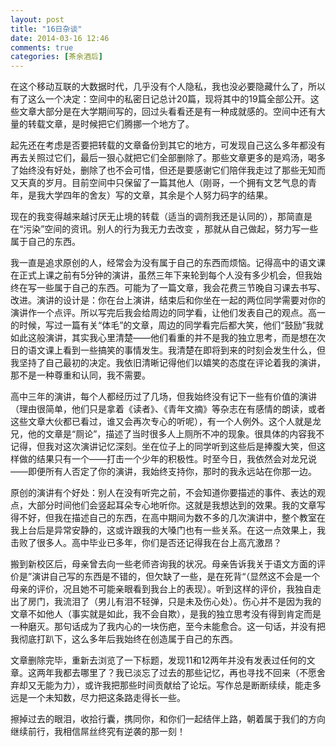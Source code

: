 ```yaml
---
layout: post
title: "16日杂谈"
date: 2014-03-16 12:46
comments: true
categories: [茶余酒后]
---
```

在这个移动互联的大数据时代，几乎没有个人隐私，我也没必要隐藏什么了，所以有了这么一个决定：空间中的私密日记总计20篇，现将其中的19篇全部公开。这些文章大部分是在大学期间写的，回过头看看还是有一种成就感的。空间中还有大量的转载文章，是时候把它们腾挪一个地方了。

起先还在考虑是否要把转载的文章备份到其它的地方，可发现自己这么多年都没有再去关照过它们，最后一狠心就把它们全部删除了。那些文章更多的是鸡汤，喝多了始终没有好处，删除了也不会可惜，但还是要感谢它们陪伴我走过了那些无知而又天真的岁月。目前空间中只保留了一篇其他人（刚哥，一个拥有文艺气息的青年，是我大学四年的舍友）写的文章，其余是个人努力码字的结果。

现在的我变得越来越讨厌无止境的转载（适当的调剂我还是认同的），那简直是在“污染”空间的资讯。别人的行为我无力去改变 ，那就从自己做起，努力写一些属于自己的东西。

<!--more-->

我一直是追求原创的人，经常会为没有属于自己的东西而烦恼。记得高中的语文课在正式上课之前有5分钟的演讲，虽然三年下来轮到每个人没有多少机会，但我始终在写一些属于自己的东西。可能为了一篇文章，我会花费三节晚自习课去书写、改进。演讲的设计是：你在台上演讲，结束后和你坐在一起的两位同学需要对你的演讲作一个点评。所以写完后我会给周边的同学看，让他们发表自己的观点。高一的时候，写过一篇有关“体毛”的文章，周边的同学看完后都大笑，他们“鼓励”我就如此这般演讲，其实我心里清楚——他们看重的并不是我的独立思考，而是想在次日的语文课上看到一些搞笑的事情发生。我清楚在即将到来的时刻会发生什么，但我坚持了自己最初的决定。我依旧清晰记得他们以嬉笑的态度在评论着我的演讲，那不是一种尊重和认同，我不需要。

高中三年的演讲，每个人都经历过了几场，但我始终没有记下一些有价值的演讲（理由很简单，他们只是拿着《读者》、《青年文摘》等杂志在有感情的朗读，或者这些文章大伙都已看过，谁又会再次专心的听呢），有一个人例外。这个人就是龙兄，他的文章是“厕论”，描述了当时很多人上厕所不冲的现象。很具体的内容我不记得，但我对这次演讲记忆深刻。坐在位子上的同学听到这些后是捧腹大笑，但这样做的结果只有一个——打击一个少年的积极性。时至今日，我依然会对龙兄说——即便所有人否定了你的演讲，我始终支持你，那时的我永远站在你那一边。

原创的演讲有个好处：别人在没有听完之前，不会知道你要描述的事件、表达的观点，大部分时间他们会竖起耳朵专心地听你。这就是我想达到的效果。我的文章写得不好，但我在描述自己的东西，在高中期间为数不多的几次演讲中，整个教室在我上台后是异常安静的，这或许跟我的大嗓门也有一些关系。在这一点效果上，我击败了很多人。高中毕业已多年，你们是否还记得我在台上高亢激昂？

搬到新校区后，母亲曾去向一些老师咨询我的状况。母亲告诉我关于语文方面的评价是”演讲自己写的东西是不错的，但欠缺了一些，是在死背“（显然这不会是一个母亲的评价，况且她不可能亲眼看到我台上的表现）。听到这样的评价，我独自走出了房门，我流泪了（男儿有泪不轻弹，只是未及伤心处）。伤心并不是因为我的文章不如他人（事实就是如此，我不会自欺），是我的独立思考没有得到肯定而是一种磨灭。那句话成为了我内心的一块伤疤，至今未能愈合。这一句话，并没有把我彻底打趴下，这么多年后我始终在创造属于自己的东西。

文章删除完毕，重新去浏览了一下标题，发现11和12两年并没有发表过任何的文章。这两年我都去哪里了？我已淡忘了过去的那些记忆，再也寻找不回来（不愿舍弃却又无能为力），或许我把那些时间贡献给了论坛。写作总是断断续续，能走多远是一个未知数，尽力把这条路走得长一些。

擦掉过去的眼泪，收拾行囊，携同你，和你们一起结伴上路，朝着属于我们的方向继续前行，我相信屌丝终究有逆袭的那一刻！